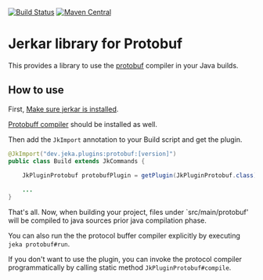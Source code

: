 [![Build Status](https://travis-ci.org/jerkar/protobuf-plugin.svg?branch=master)](https://travis-ci.org/jerkar/protobuf-plugin)
[![Maven Central](https://maven-badges.herokuapp.com/maven-central/dev.jeka/protobuf-plugin/badge.svg)](https://maven-badges.herokuapp.com/maven-central/dev.jeka/protobuf-plugin) <br/>

# Jerkar library for Protobuf

This provides a library to use the [protobuf](https://developers.google.com/protocol-buffers/) compiler in your Java builds.

## How to use

First, [Make sure jerkar is installed](http://jerkar.github.io/documentation/latest/getting_started.html).

[Protobuff compiler](https://developers.google.com/protocol-buffers/docs/downloads) should be installed as well.

Then add the `JkImport` annotation to your Build script and get the plugin.

```java
@JkImport("dev.jeka.plugins:protobuf:[version]")
public class Build extends JkCommands {
    
    JkPluginProtobuf protobufPlugin = getPlugin(JkPluginProtobuf.class);

    ...
}
```

That's all. Now, when building your project, files under `src/main/protobuf' will be compiled to java sources prior java compilation phase.

You can also run the the protocol buffer compiler explicitly by executing `jeka protobuf#run`.

If you don't want to use the plugin, you can invoke the protocol compiler programmatically by calling static method `JkPluginProtobuf#compile`.

 






